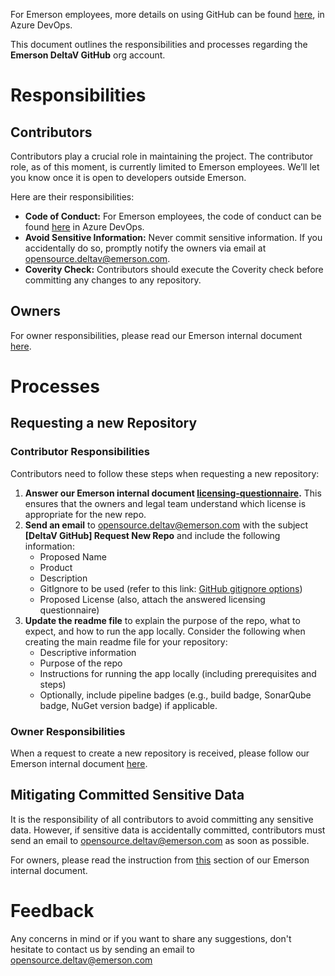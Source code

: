For Emerson employees, more details on using GitHub can be found [here](https://dev.azure.com/EmersonPSS/PSS/_git/Amber_Github), in Azure DevOps.

This document outlines the responsibilities and processes regarding the **Emerson DeltaV GitHub** org account.

# Responsibilities

## Contributors
Contributors play a crucial role in maintaining the project. The contributor role, as of this moment, is currently limited to Emerson employees. We’ll let you know once it is open to developers outside Emerson.

Here are their responsibilities:

   * **Code of Conduct:** For Emerson employees, the code of conduct can be found [here](https://dev.azure.com/EmersonPSS/PSS/_git/Amber_Github?path=/code-of-conduct.md&_a=preview) in Azure DevOps.
   * **Avoid Sensitive Information:** Never commit sensitive information. If you accidentally do so, promptly notify the owners via email at [opensource.deltav@emerson.com](mailto:opensource.deltav@emerson.com?subject=Concern).
   * **Coverity Check:** Contributors should execute the Coverity check before committing any changes to any repository.

## Owners

For owner responsibilities, please read our Emerson internal document [here](https://dev.azure.com/EmersonPSS/PSS/_git/Amber_Github?path=/how-to-contribute.md&_a=preview&anchor=owners). 

# Processes

## Requesting a new Repository

### Contributor Responsibilities
Contributors need to follow these steps when requesting a new repository:

1. **Answer our Emerson internal document [licensing-questionnaire](https://dev.azure.com/EmersonPSS/PSS/_git/Amber_Github?path=/licensing-questionnaire.md&_a=preview).** This ensures that the owners and legal team understand which license is appropriate for the new repo.
2. **Send an email** to [opensource.deltav@emerson.com](mailto:opensource.deltav@emerson.com) with the subject **[DeltaV GitHub] Request New Repo** and include the following information:
   * Proposed Name
   * Product
   * Description
   * GitIgnore to be used (refer to this link: [GitHub gitignore options](https://github.com/github/gitignore))
   * Proposed License (also, attach the answered licensing questionnaire)
3. **Update the readme file** to explain the purpose of the repo, what to expect, and how to run the app locally. Consider the following when creating the main readme file for your repository:
   * Descriptive information
   * Purpose of the repo
   * Instructions for running the app locally (including prerequisites and steps)
   * Optionally, include pipeline badges (e.g., build badge, SonarQube badge, NuGet version badge) if applicable.

### Owner Responsibilities

When a request to create a new repository is received, please follow our Emerson internal document [here](https://dev.azure.com/EmersonPSS/PSS/_git/Amber_Github?path=/how-to-contribute.md&_a=preview&anchor=owner-responsibilities).

## Mitigating Committed Sensitive Data

It is the responsibility of all contributors to avoid committing any sensitive data. However, if sensitive data is accidentally committed, contributors must send an email to [opensource.deltav@emerson.com](mailto:opensource.deltav@emerson.com?subject=Concern) as soon as possible.

For owners, please read the instruction from [this](https://dev.azure.com/EmersonPSS/PSS/_git/Amber_Github?path=/how-to-contribute.md&_a=preview&anchor=mitigating-committed-sensitive-data) section of our Emerson internal document.

# Feedback

Any concerns in mind or if you want to share any suggestions, don't hesitate to contact us by sending an email to [opensource.deltav@emerson.com](mailto:opensource.deltav@emerson.com?subject=Feedback)
